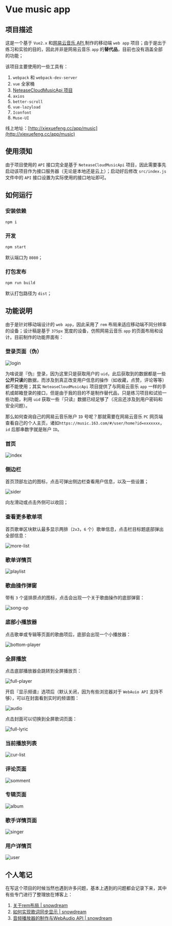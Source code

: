 # Vue music app

## 项目描述

这是一个基于 `Vue2.x` 和[网易云音乐 API ](https://github.com/Binaryify/NeteaseCloudMusicApi)制作的移动端 `web app` 项目；由于是出于练习和实验的目的，因此并非是网易云音乐 `app` 的**替代品**，目前也没有涵盖全部的功能；

该项目主要使用的一些工具有：

1. `webpack` 和 `webpack-dev-server`
2. `vue` 全家桶
3. [NeteaseCloudMusicApi 项目](https://github.com/Binaryify/NeteaseCloudMusicApi)
4. `axios`
5. `better-scroll`
6. `vue-lazyload`
7. `Iconfont`
8. `Muse-UI`

线上地址：[http://xiexuefeng.cc/app/music](http://xiexuefeng.cc/app/music)

## 使用须知

由于项目使用的 `API` 接口完全是基于 `NeteaseCloudMusicApi` 项目，因此需要事先启动该项目作为接口服务器（无论是本地还是云上）；启动好后修改 `src/index.js` 文件中的 `API` 接口设置为实际使用的接口地址即可。

## 如何运行

### 安装依赖

```sh
npm i
```

### 开发

```sh
npm start
```

默认端口为 `8080`；

### 打包发布

```sh
npm run build
```

默认打包路径为 `dist`；

## 功能说明

由于是针对移动端设计的 `web app`，因此采用了 `rem` 布局来适应移动端不同分辨率的设备；设计稿是基于 `375px` 宽度的设备，仿照网易云音乐 `app` 的页面布局和设计。目前制作的功能界面有：

### 登录页面（伪）

![login](files/login.png)

为啥说是『伪』登录，因为这里只是获取用户的 `uid`，此后获取到的数据都是一些**公开只读**的数据，而涉及到真正改变用户信息的操作（如收藏，点赞，评论等等）都不能使用；其实 `NeteaseCloudMusicApi` 项目提供了与网易云音乐 `app` 一样的手机或邮箱登录的接口，但是由于我的目的不是制作替代品，只是练习项目和试验一些功能，利用 `uid` 获取一些『只读』数据已经足够了（况且还涉及到用户密码和安全问题）。

那么如何查询自己的网易云音乐账户 `ID` 号呢？那就需要在网易云音乐 `PC` 网页端查看自己的个人主页，诸如`https://music.163.com/#/user/home?id=xxxxxxx`，`id` 后那串数字就是账户 `ID`。

### 首页

![index](files/index.png)

### 侧边栏

首页顶部左边的图标，点击可弹出侧边栏查看用户信息，以及一些设置；

![sider](files/sider.png)

向左滑动或点击外侧可以收回；

### 查看更多歌单项

首页歌单区块默认最多显示两排（`2x3`，`6` 个）歌单信息，点击栏目标题底部弹出全部信息：

![more-list](files/more-list.png)

### 歌单详情页

![playlist](files/playlist.png)

### 歌曲操作弹窗

带有 `3` 个竖排原点的图标，点击会出现一个关于歌曲操作的底部弹窗：

![song-op](files/song-op.png)

### 底部小播放器

点击歌单或专辑等页面的歌曲项后，底部会出现一个小播放器：

![bottom-player](files/bottom-player.png)

### 全屏播放

点击底部播放器会跳转到全屏播放页：

![full-player](files/full-player.png)

开启『显示频谱』选项后（默认关闭，因为有些浏览器对于 `WebAuio API` 支持不够），可以在封面看到实时的频谱图：

![audio](files/audio.png)

点击封面可以切换到全屏歌词页面：

![full-lyric](files/full-lyric.png)

### 当前播放列表

![cur-list](files/cur-list.png)

### 评论页面

![somment](files/comment.png)

### 专辑页面

![album](files/album.png)

### 歌手详情页面

![singer](files/singer.png)

### 用户详情页

![user](files/user.png)

## 个人笔记

在写这个项目的时候当然也遇到许多问题，基本上遇到的问题都会记录下来，其中有些专门进行了整理放在博客上：

1. [关于rem布局 | snowdream](https://note.xiexuefeng.cc/post/rem-layout/)
2. [如何实现歌词同步显示 | snowdream](https://note.xiexuefeng.cc/post/sync-lyric/)
3. [音频播放器的制作与WebAudio API | snowdream](https://note.xiexuefeng.cc/post/music-player-and-webaudio/)